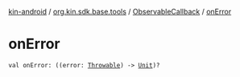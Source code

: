 [kin-android](../../index.md) / [org.kin.sdk.base.tools](../index.md) / [ObservableCallback](index.md) / [onError](./on-error.md)

# onError

`val onError: ((error: `[`Throwable`](https://kotlinlang.org/api/latest/jvm/stdlib/kotlin/-throwable/index.html)`) -> `[`Unit`](https://kotlinlang.org/api/latest/jvm/stdlib/kotlin/-unit/index.html)`)?`